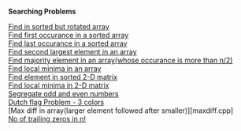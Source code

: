 **Searching Problems**

[Find in sorted but rotated array](findInSortedRotated.cpp)  
[Find first occurance in a sorted array](findOccurance.cpp)  
[Find last occurance in a sorted array](lastOccurance.cpp)  
[Find second largest element in an array](secondLargest.cpp)  
[Find majority element in an array(whose occurance is more than n/2)](majority.cpp)  
[Find local minima in an array](localMinima.cpp)  
[Find element in sorted 2-D matrix](searchInSortedMatrix.cpp)  
[Find local minima in 2-D matrix](localMinima2D.cpp)  
[Segregate odd and even numbers](separateOddEven.cpp)  
[Dutch flag Problem - 3 colors](dutchFlag3Colors.cpp)  
[Max diff in array(larger element followed after smaller)][maxdiff.cpp]  
[No of trailing zeros in n!](noOfTrailingZeros.cpp)  
